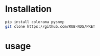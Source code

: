 # Installation
```bash
pip install colorama pysnmp  
git clone https://github.com/RUB-NDS/PRET
```

# usage